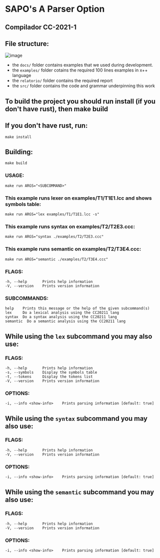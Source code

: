 
# SAPO's A Parser Option
## Compilador CC-2021-1

## File structure:
![image](https://user-images.githubusercontent.com/32513434/125174087-42174800-e199-11eb-997b-4f174e8a6ca7.png)

* the `docs/` folder contains examples that we used during development.
* the `examples/` folder cotains the required 100 lines examples in x++ language
* the `relatorio/` folder contains the required report
* the `src/` folder contains the code and grammar underpinning this work

## To build the project you should run install (if you don't have rust), then make build

## If you don't have rust, run:
    make install

## Building:
    make build

### USAGE:
    make run ARGS="<SUBCOMMAND>"
### This example runs lexer on examples/T1/T1E1.lcc and shows symbols table:
    make run ARGS="lex examples/T1/T1E1.lcc -s"

### This example runs syntax on examples/T2/T2E3.ccc:
    make run ARGS="syntax ./examples/T2/T2E3.ccc"

### This example runs semantic on examples/T2/T3E4.ccc:
    make run ARGS="semantic ./examples/T2/T3E4.ccc"

### FLAGS:
    -h, --help       Prints help information
    -V, --version    Prints version information

### SUBCOMMANDS:
    help    Prints this message or the help of the given subcommand(s)
    lex     Do a lexical analysis using the CC20211 lang
    syntax  Do a syntax analysis using the CC20211 lang
    semantic  Do a semantic analysis using the CC20211 lang

## While using the `lex` subcommand you may also use:
### FLAGS:
    -h, --help       Prints help information
    -s, --symbols    Display the symbols table
    -t, --tokens     Display the tokens list
    -V, --version    Prints version information

### OPTIONS:
    -i, --info <show-info>    Prints parsing information [default: true]


## While using the `syntax` subcommand you may also use:
### FLAGS:
    -h, --help       Prints help information
    -V, --version    Prints version information

### OPTIONS:
    -i, --info <show-info>    Prints parsing information [default: true]

## While using the `semantic` subcommand you may also use:
### FLAGS:
    -h, --help       Prints help information
    -V, --version    Prints version information

### OPTIONS:
    -i, --info <show-info>    Prints parsing information [default: true]
